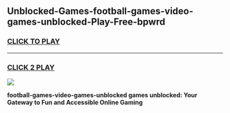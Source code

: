 
## Unblocked-Games-football-games-video-games-unblocked-Play-Free-bpwrd
<h3>
<a href="https://premium76.site?title=football-games-video-games-unblocked&ref=15A">CLICK TO PLAY</a></h3>
<hr>

<h3>
<a href="https://premium76.site?title=football-games-video-games-unblocked&ref=15A">CLICK 2 PLAY</a>
  
</h3>

<a href="https://premium76.site?title=football-games-video-games-unblocked&ref=15A"><img src="https://clearcache.store/games.png"></a>


**football-games-video-games-unblocked games unblocked: Your Gateway to Fun and Accessible Online Gaming**
